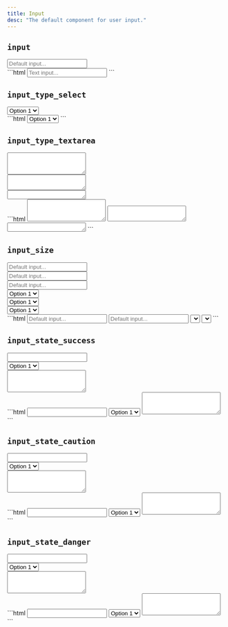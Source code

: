 ```yaml
---
title: Input
desc: "The default component for user input."
---
```


## `input`

<div class="demo grid grid_md">
  <div class="demo__render grid__item">
    <input class="input" placeholder="Default input..." type="text" />
  </div>
  <div class="grid__item size_6">
  <div class="demo__code" markdown="1">
```html
<input class="input" placeholder="Text input..." type="text" />
```
  </div>
  </div>
</div>

## `input_type_select`

<div class="demo grid grid_md">
  <div class="demo__render grid__item">
    <select class="input input_type_select">
      <option>Option 1</option>
      <option>Option 2</option>
      <option>Option 3</option>
    </select>
  </div>
  <div class="grid__item size_6">
  <div class="demo__code" markdown="1">
```html
<select class="input input_type_select">
  <option>Option 1</option>
  <option>Option 2</option>
  <option>Option 3</option>
</select>
```
  </div>
  </div>
</div>

## `input_type_textarea`

<div class="demo grid grid_md">
  <div class="demo__render grid__item spacing">
    <div class="demo__group">
      <textarea class="input input_type_textarea" rows="3"></textarea>
    </div>
    <div class="demo__group">
      <textarea class="input input_type_textarea" rows="2"></textarea>
    </div>
    <div class="demo__group">
      <textarea class="input input_type_textarea" rows="1"></textarea>
    </div>
  </div>
  <div class="grid__item size_6">
  <div class="demo__code" markdown="1">
```html
<textarea class="input input_type_textarea" rows="3"></textarea>
<textarea class="input input_type_textarea" rows="2"></textarea>
<textarea class="input input_type_textarea" rows="1"></textarea>
```
  </div>
  </div>
</div>

## `input_size`

<div class="demo grid grid_md">
  <div class="demo__render grid__item spacing">
    <div class="demo__group">
      <input class="input input_size_sm" placeholder="Default input..." type="text" />
    </div>
    <div class="demo__group">
      <input class="input" placeholder="Default input..." type="text" />
    </div>
    <div class="demo__group">
      <input class="input input_size_lg" placeholder="Default input..." type="text" />
    </div>
    <div class="demo__group">
      <select class="input input_type_select input_size_sm">
        <option>Option 1</option>
        <option>Option 2</option>
        <option>Option 3</option>
      </select>
    </div>
    <div class="demo__group">
      <select class="input input_type_select">
        <option>Option 1</option>
        <option>Option 2</option>
        <option>Option 3</option>
      </select>
    </div>
    <div class="demo__group">
      <select class="input input_type_select input_size_lg">
        <option>Option 1</option>
        <option>Option 2</option>
        <option>Option 3</option>
      </select>
    </div>
  </div>
  <div class="grid__item size_6">
  <div class="demo__code" markdown="1">
```html
<input class="input input_size_sm" placeholder="Default input..." type="text" />
<input class="input input_size_lg" placeholder="Default input..." type="text" />
<select class="input input_type_select input_size_sm">...</select>
<select class="input input_type_select input_size_lg">...</select>
```
  </div>
  </div>
</div>

## `input_state_success`

<div class="demo grid grid_md">
  <div class="demo__render grid__item spacing">
    <div class="demo__group">
      <input class="input input_state_success" type="text" />
    </div>
    <div class="demo__group">
      <select class="input input_state_success input_type_select">
        <option>Option 1</option>
        <option>Option 2</option>
        <option>Option 3</option>
      </select>
    </div>
    <div class="demo__group">
      <textarea class="input input_state_success input_type_textarea" rows="3"></textarea>
    </div>
  </div>
  <div class="grid__item size_6">
  <div class="demo__code" markdown="1">
```html
<input class="input input_state_success" type="text" />
<select class="input input_state_success input_type_select">
  <option>Option 1</option>
  <option>Option 2</option>
  <option>Option 3</option>
</select>
<textarea class="input input_state_success input_type_textarea" rows="3"></textarea>
```
  </div>
  </div>
</div>

## `input_state_caution`

<div class="demo grid grid_md">
  <div class="demo__render grid__item spacing">
    <div class="demo__group">
      <input class="input input_state_caution" type="text" />
    </div>
    <div class="demo__group">
      <select class="input input_state_caution input_type_select">
        <option>Option 1</option>
        <option>Option 2</option>
        <option>Option 3</option>
      </select>
    </div>
    <div class="demo__group">
      <textarea class="input input_state_caution input_type_textarea" rows="3"></textarea>
    </div>
  </div>
  <div class="grid__item size_6">
  <div class="demo__code" markdown="1">
```html
<input class="input input_state_caution" type="text" />
<select class="input input_state_caution input_type_select">
  <option>Option 1</option>
  <option>Option 2</option>
  <option>Option 3</option>
</select>
<textarea class="input input_state_caution input_type_textarea" rows="3"></textarea>
```
  </div>
  </div>
</div>

## `input_state_danger`

<div class="demo grid grid_md">
  <div class="demo__render grid__item spacing">
    <div class="demo__group">
      <input class="input input_state_danger" type="text" />
    </div>
    <div class="demo__group">
      <select class="input input_state_danger input_type_select">
        <option>Option 1</option>
        <option>Option 2</option>
        <option>Option 3</option>
      </select>
    </div>
    <div class="demo__group">
      <textarea class="input input_state_danger input_type_textarea" rows="3"></textarea>
    </div>
  </div>
  <div class="grid__item size_6">
  <div class="demo__code" markdown="1">
```html
<input class="input input_state_danger" type="text" />
<select class="input input_state_danger input_type_select">
  <option>Option 1</option>
  <option>Option 2</option>
  <option>Option 3</option>
</select>
<textarea class="input input_state_danger input_type_textarea" rows="3"></textarea>
```
  </div>
  </div>
</div>
